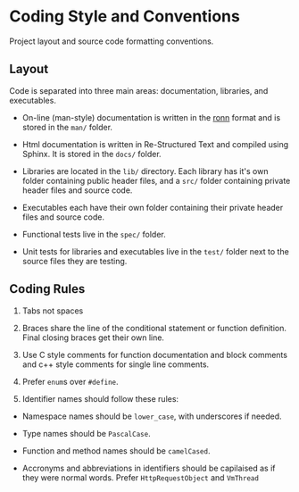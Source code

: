 # Coding Style and Conventions

Project layout and source code formatting conventions.

## Layout

Code is separated into three main areas: documentation, libraries, and
executables.

 * On-line (man-style) documentation is written in the
   [ronn](http://rtomayko.github.io/ronn/) format and is stored in the
   `man/` folder.

 * Html documentation is written in Re-Structured Text and compiled
   using Sphinx. It is stored in the `docs/` folder.

 * Libraries are located in the `lib/` directory. Each library has
   it's own folder containing public header files, and a `src/` folder
   containing private header files and source code.

 * Executables each have their own folder containing their private
   header files and source code.

 * Functional tests live in the `spec/` folder.

 * Unit tests for libraries and executables live in the `test/` folder
   next to the source files they are testing.

## Coding Rules

 1. Tabs not spaces

 2. Braces share the line of the conditional statement or function
 definition. Final closing braces get their own line.

 3. Use C style comments for function documentation and block comments
 and c++ style comments for single line comments.

 4. Prefer `enum`s over `#define`.

 5. Identifier names should follow these rules:

   * Namespace names should be `lower_case`, with underscores if
     needed.

   * Type names should be `PascalCase`.

   * Function and method names should be `camelCased`.

   * Accronyms and abbreviations in identifiers should be capilaised
     as if they were normal words. Prefer `HttpRequestObject` and
     `VmThread`
